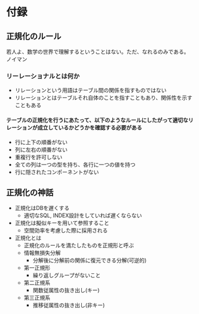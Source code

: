 # 付録
## 正規化のルール
若人よ、数学の世界で理解するということはない。ただ、なれるのみである。 ノイマン

### リーレーショナルとは何か
- リレーションという用語はテーブル間の関係を指すものではない
- リレーションとはテーブルそれ自体のことを指すこともあり、関係性を示すこともある

#### テーブルの正規化を行うにあたって、以下のようなルールにしたがって適切なリレーションが成立しているかどうかを確認する必要がある
- 行に上下の順番がない
- 列に左右の順番がない
- 重複行を許可しない
- 全ての列は一つの型を持ち、各行に一つの値を持つ
- 行に隠されたコンポーネントがない

## 正規化の神話
- 正規化はDBを遅くする
    - 適切なSQL, INDEX設計をしていれば遅くならない
- 正規化は擬似キーを用いて参照すること
    - 空間効率を考慮した際に採用される
- 正規化とは
    - 正規化のルールを満たしたものを正規形と呼ぶ
    - 情報無損失分解
        - 分解後に分解前の関係に復元できる分解(可逆的)
    - 第一正規形
        - 繰り返しグループがないこと
    - 第二正規系
        - 関数従属性の抜き出し(キー)
    - 第三正規系
        - 推移従属性の抜き出し(非キー)
